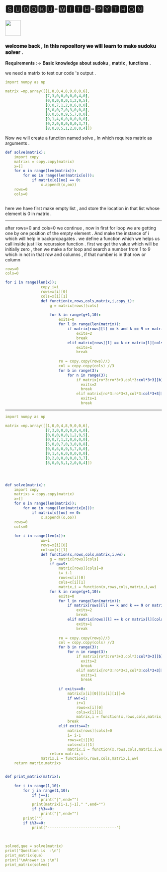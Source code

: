 # 🆂🆄🅳🅾🅺🆄-🆆🅸🆃🅷-🅿🆈🆃🅷🅾🅽
<img src="https://user-images.githubusercontent.com/76767487/148503349-9bd708ba-e619-4f22-8214-518a988a5271.png" width="50" height="50">



### 𝐰𝐞𝐥𝐜𝐨𝐦𝐞 𝐛𝐚𝐜𝐤 , 𝐈𝐧 𝐭𝐡𝐢𝐬 𝐫𝐞𝐩𝐨𝐬𝐢𝐭𝐨𝐫𝐲 𝐰𝐞 𝐰𝐢𝐥𝐥 𝐥𝐞𝐚𝐫𝐧 𝐭𝐨 𝐦𝐚𝐤𝐞 𝐬𝐮𝐝𝐨𝐤𝐮 𝐬𝐨𝐥𝐯𝐞𝐫 .  

𝐑𝐞𝐪𝐮𝐢𝐫𝐞𝐦𝐞𝐧𝐭𝐬 :->  𝐁𝐚𝐬𝐢𝐜 𝐤𝐧𝐨𝐰𝐥𝐞𝐝𝐠𝐞 𝐚𝐛𝐨𝐮𝐭 𝐬𝐮𝐝𝐨𝐤𝐮 , 𝐦𝐚𝐭𝐫𝐢𝐱 , 𝐟𝐮𝐧𝐜𝐭𝐢𝐨𝐧𝐬 .


we need a matrix to test our code 's output . 
```yml
import numpy as np

matrix =np.array([[1,0,0,4,8,9,0,0,6],
                  [7,3,0,0,0,0,0,4,0],
                  [0,0,0,0,0,1,2,9,5],
                  [0,0,7,1,2,0,6,0,0],
                  [5,0,0,7,0,3,0,0,8],
                  [0,0,6,0,9,5,7,0,0],
                  [9,1,4,6,0,0,0,0,0],
                  [0,2,0,0,0,0,0,3,7],
                  [8,0,0,5,1,2,0,0,4]])
```

Now we will create a function named solve , In which requires matrix as arguments .
```yml
def solve(matrix):
    import copy
    matrixs = copy.copy(matrix)
    x=[]
    for o in range(len(matrix)):
        for oo in range(len(matrix[o])):
            if matrix[o][oo] == 0:
                x.append((o,oo))
    rows=0
    cols=0
                 
```
here we have first make empty list  , and store the location in that list whose element is 0 in matrix .
 
--------------------------------------------------------------------------------------------------------------------------------------------------------------------------------
after rows=0 and cols=0 we continue , now in first for loop we are getting one by one position of the empty element . And make the instance of i which will help in backpropagates . we define a function which we helps us call inside just like recurssion function  . first we get the value which will be initially zero , then we make a for loop and search a number from 1 to 9 which in not in that row and columns , if that number is in that row or column 
```yml
rows=0
cols=0

for i in range(len(x)):
                copy_i=i
                rows=x[i][0]
                cols=x[i][1]
                def function(x,rows,cols,matrix,i,copy_i):
                    g = matrix[rows][cols]
                    
                    for k in range(g+1,10):
                        exits=0
                        for l in range(len(matrix)):
                            if matrix[rows][l] == k and k == 9 or matrix[l][cols] == k and k == 9:
                                exits=2
                                break
                            elif matrix[rows][l] == k or matrix[l][cols] == k:
                                exits=1
                                break
                            
                        ro = copy.copy(rows)//3
                        col = copy.copy(cols) //3
                        for b in range(3):
                            for n in range(3):
                                if matrix[ro*3:ro*3+3,col*3:col*3+3][b][n]==k and k==9:
                                  exits=2
                                  break
                                elif matrix[ro*3:ro*3+3,col*3:col*3+3][b][n] == k :
                                  exits=1
                                  break
```


--------------------------------------------------------------------------------------------------------------------------------------------------------------------------------
```yml
import numpy as np

matrix =np.array([[1,0,0,4,8,9,0,0,6],
                  [7,3,0,0,0,0,0,4,0],
                  [0,0,0,0,0,1,2,9,5],
                  [0,0,7,1,2,0,6,0,0],
                  [5,0,0,7,0,3,0,0,8],
                  [0,0,6,0,9,5,7,0,0],
                  [9,1,4,6,0,0,0,0,0],
                  [0,2,0,0,0,0,0,3,7],
                  [8,0,0,5,1,2,0,0,4]])




def solve(matrix):
    import copy
    matrixs = copy.copy(matrix)
    x=[]
    for o in range(len(matrix)):
        for oo in range(len(matrix[o])):
            if matrix[o][oo] == 0:
                x.append((o,oo))
    rows=0
    cols=0
 
    for i in range(len(x)):
                ww=i
                rows=x[i][0]
                cols=x[i][1]
                def function(x,rows,cols,matrix,i,ww):
                    g = matrix[rows][cols]
                    if g==9:
                        matrix[rows][cols]=0
                        i= i-1
                        rows=x[i][0]
                        cols=x[i][1]
                        matrix,i = function(x,rows,cols,matrix,i,ww) 
                    for k in range(g+1,10):
                        exits=0
                        for l in range(len(matrix)):
                            if matrix[rows][l] == k and k == 9 or matrix[l][cols] == k and k == 9:
                                exits=2
                                break
                            elif matrix[rows][l] == k or matrix[l][cols] == k:
                                exits=1
                                break
                            
                        ro = copy.copy(rows)//3
                        col = copy.copy(cols) //3
                        for b in range(3):
                            for n in range(3):
                                if matrix[ro*3:ro*3+3,col*3:col*3+3][b][n]==k and k==9:
                                  exits=2
                                  break
                                elif matrix[ro*3:ro*3+3,col*3:col*3+3][b][n] == k :
                                  exits=1
                                  break
                       
                        if exits==0:
                            matrix[x[i][0]][x[i][1]]=k  
                            if ww!=i:
                                i+=1
                                rows=x[i][0]
                                cols=x[i][1]
                                matrix,i = function(x,rows,cols,matrix,i,ww)
                            break   
                        elif exits==2:
                            matrix[rows][cols]=0
                            i= i-1
                            rows=x[i][0]
                            cols=x[i][1] 
                            matrix,i = function(x,rows,cols,matrix,i,ww)
                    return matrix,i   
                matrix,i = function(x,rows,cols,matrix,i,ww)              
    return matrix,matrixs


def print_matrix(matrix):
    
    for i in range(1,10):
        for j in range(1,10):
            if j==1:
                print("|",end="") 
            print(matrix[i-1,j-1]," ",end="")
            if j%3==0:
                print("|",end="")      
        print("")
        if i%3==0:
            print("-------------------------------")
                
    
    
solved,que = solve(matrix)
print("Question is  :\n")
print_matrix(que)    
print("\nAnswer is :\n")
print_matrix(solved)

```


